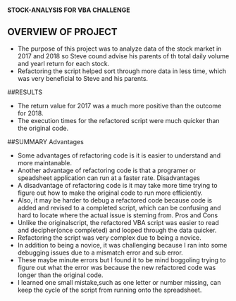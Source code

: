 #### STOCK-ANALYSIS FOR VBA CHALLENGE
## OVERVIEW OF PROJECT
+ The purpose of this project was to analyze data of the stock market in 2017 and 2018 so Steve cound advise his parents  of th total daily volume and yearl return for each stock.
+ Refactoring the script helped sort through more data in less time, which was very beneficial to Steve and his parents.

##RESULTS
+ The return value for 2017 was a much more positive than the outcome for 2018.
+ The execution times for the refactored script were much quicker than the original code.

##SUMMARY
Advantages
+ Some advantages of refactoring code is it is easier to understand and more maintanable.
+ Another advantage of refactoring code is that a programer or speadsheet application can run at a faster rate. 
Disadvantages
+ A disadvantage of refactoring code is it may take more time trying to figure out how to make the original code to run more efficiently.
+ Also, it may be harder to debug a refactored code because code is added and revised to a completed script, which can be confusing and hard to locate where the actual issue is steming from.
Pros and Cons 
+ Unlike the originalscript, the refactored VBA script was easier to read and decipher(once completed) and looped through the data quicker.
+ Refactoring the script was very complex due to being a novice.
+ In addition to being a novice, it was challenging because I ran into some debugging issues due to a mismatch error and sub error. 
+ These maybe minute errors but I found it to be mind boggoling trying to figure out what the error was because the new refactored code was longer than the original code. 
+ I learned one small mistake,such as one letter or number missing, can keep the cycle of the script from running onto the spreadsheet.  

